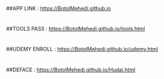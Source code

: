 ##APP LINK : https://BotolMehedi.github.io
#
#
##TOOLS PASS : https://BotolMehedi.github.io/tools.html
#
#
##UDEMY ENROLL : https://BotolMehedi.github.io/udemy.html
#
#
##DEFACE : https://BotolMehedi.github.io/Hudai.html
